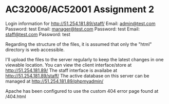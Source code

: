 # AC32006/AC52001 Assignment 2

Login information for http://51.254.181.89/staff/
Email: admin@test.com Password: test
Email: manager@test.com Password: test
Email: staff@test.com Password: test

Regarding the structure of the files, it is assumed that only the "html" directory is web accessible.

I'll upload the files to the server regularly to keep the latest changes in one viewable location.
You can view the client interface/store at http://51.254.181.89/
The staff interface is availabe at http://51.254.181.89/staff/
The active database on this server can be managed at http://51.254.181.89/phpmyadmin/

Apache has been configured to use the custom 404 error page found at /404.html